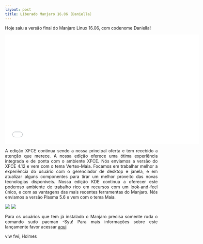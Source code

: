 ```yaml
---
layout: post
title: Liberado Manjaro 16.06 (Daniella)
---
```


<p style="text-align: justify;">Hoje saiu a versão final do Manjaro Linux 16.06, com codenome Daniella!</p>

<iframe width="640" height="360" src="//www.youtube.com/embed/2TJA4lzmCs0?feature=player_detailpage" frameborder="0" allowfullscreen></iframe>

<p style="text-align: justify;">A edição XFCE continua sendo a nossa principal oferta e tem recebido a atenção que merece. A nossa edição oferece uma ótima experiência integrada e de ponta com o ambiente XFCE. Nós enviamos a versão do XFCE 4.12 e vem com o tema Vertex-Maia. Focamos em trabalhar melhor a experiência do usuário com o gerenciador de desktop e janela, e em atualizar alguns componentes para tirar um melhor proveito das novas tecnologias disponíveis. Nossa edição KDE continua a oferecer este poderoso ambiente de trabalho rico em recursos com um look-and-feel único, e com as vantagens das mais recentes ferramentas do Manjaro. Nós enviamos a versão Plasma 5.6 e vem com o tema Maia.</p>

<img src="https://manjaro.github.io/images/manjaro-16.06.jpg">

<img src="https://a.fsdn.com/con/app/proj/manjarolinux/screenshots/manjaro-kde.png">

<p style="text-align: justify;">Para os usuários que tem já instalado o Manjaro precisa somente roda o comando sudo pacman -Syu! Para mais informações sobre este lançamente favor acessar <a href="https://forum.manjaro.org/t/stable-release-manjaro-16-06/3288">aqui</a></p>

vlw fwi, Holmes